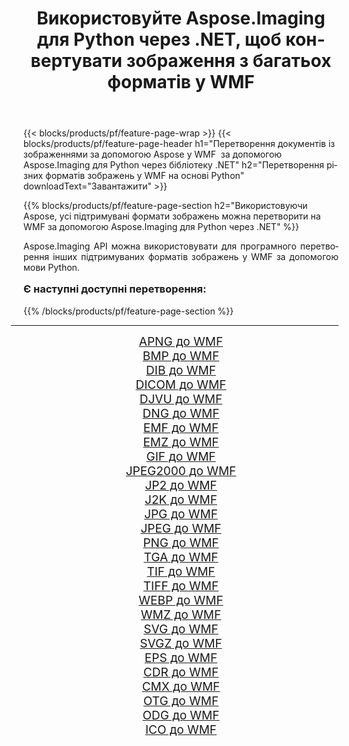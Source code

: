 ﻿---
title: Використовуйте Aspose.Imaging для Python через .NET, щоб конвертувати зображення з багатьох форматів у WMF 
weight: 3920
url: /uk/python-net/conversion/to/wmf/ 
lang: uk
langdirlevel: 2
locales: zh-hans,ja,it,ru,de,es,fr,nl,id,lt,pl,pt,vi,tr,ko,zh-hant,ar,hi,th,sv,cs,uk,he
description: Ви можете використовувати Aspose.Imaging для Python через бібліотеку .NET для перетворення різноманітних форматів у WMF
---

{{< blocks/products/pf/feature-page-wrap >}}
{{< blocks/products/pf/feature-page-header h1="Перетворення документів із зображеннями за допомогою Aspose у WMF  за допомогою Aspose.Imaging для Python через бібліотеку .NET" h2="Перетворення різних форматів зображень у WMF на основі Python" downloadText="Завантажити" >}}


{{% blocks/products/pf/feature-page-section  h2="Використовуючи Aspose, усі підтримувані формати зображень можна перетворити на WMF за допомогою Aspose.Imaging для Python через .NET" %}}
<p align=justify>Aspose.Imaging API можна використовувати для програмного перетворення інших підтримуваних форматів зображень у WMF за допомогою мови Python.</p>
<h3 style="margin-top:16px;">
Є наступні доступні перетворення:
</h3>
{{% /blocks/products/pf/feature-page-section %}}
<div class="container-fluid productfamilypage bg-gray">
    <div class="convertypes bg-gray agp-content section">
        <div class="container">
		<hr style="margin-left:-20px;"/>
		<div class="row other-converters" style="gap: 10px;font-size: 19px;text-align:center;">
		    <div class='col-md-3 other-converter remove-lp remove-rp'><a href="/imaging/uk/python-net/conversion/apng-to-wmf/" style="padding:15px;">APNG до WMF</a></div>
<div class='col-md-3 other-converter remove-lp remove-rp'><a href="/imaging/uk/python-net/conversion/bmp-to-wmf/" style="padding:15px;">BMP до WMF</a></div>
<div class='col-md-3 other-converter remove-lp remove-rp'><a href="/imaging/uk/python-net/conversion/dib-to-wmf/" style="padding:15px;">DIB до WMF</a></div>
<div class='col-md-3 other-converter remove-lp remove-rp'><a href="/imaging/uk/python-net/conversion/dicom-to-wmf/" style="padding:15px;">DICOM до WMF</a></div>
<div class='col-md-3 other-converter remove-lp remove-rp'><a href="/imaging/uk/python-net/conversion/djvu-to-wmf/" style="padding:15px;">DJVU до WMF</a></div>
<div class='col-md-3 other-converter remove-lp remove-rp'><a href="/imaging/uk/python-net/conversion/dng-to-wmf/" style="padding:15px;">DNG до WMF</a></div>
<div class='col-md-3 other-converter remove-lp remove-rp'><a href="/imaging/uk/python-net/conversion/emf-to-wmf/" style="padding:15px;">EMF до WMF</a></div>
<div class='col-md-3 other-converter remove-lp remove-rp'><a href="/imaging/uk/python-net/conversion/emz-to-wmf/" style="padding:15px;">EMZ до WMF</a></div>
<div class='col-md-3 other-converter remove-lp remove-rp'><a href="/imaging/uk/python-net/conversion/gif-to-wmf/" style="padding:15px;">GIF до WMF</a></div>
<div class='col-md-3 other-converter remove-lp remove-rp'><a href="/imaging/uk/python-net/conversion/jpeg2000-to-wmf/" style="padding:15px;">JPEG2000 до WMF</a></div>
<div class='col-md-3 other-converter remove-lp remove-rp'><a href="/imaging/uk/python-net/conversion/jp2-to-wmf/" style="padding:15px;">JP2 до WMF</a></div>
<div class='col-md-3 other-converter remove-lp remove-rp'><a href="/imaging/uk/python-net/conversion/j2k-to-wmf/" style="padding:15px;">J2K до WMF</a></div>
<div class='col-md-3 other-converter remove-lp remove-rp'><a href="/imaging/uk/python-net/conversion/jpg-to-wmf/" style="padding:15px;">JPG до WMF</a></div>
<div class='col-md-3 other-converter remove-lp remove-rp'><a href="/imaging/uk/python-net/conversion/jpeg-to-wmf/" style="padding:15px;">JPEG до WMF</a></div>
<div class='col-md-3 other-converter remove-lp remove-rp'><a href="/imaging/uk/python-net/conversion/png-to-wmf/" style="padding:15px;">PNG до WMF</a></div>
<div class='col-md-3 other-converter remove-lp remove-rp'><a href="/imaging/uk/python-net/conversion/tga-to-wmf/" style="padding:15px;">TGA до WMF</a></div>
<div class='col-md-3 other-converter remove-lp remove-rp'><a href="/imaging/uk/python-net/conversion/tif-to-wmf/" style="padding:15px;">TIF до WMF</a></div>
<div class='col-md-3 other-converter remove-lp remove-rp'><a href="/imaging/uk/python-net/conversion/tiff-to-wmf/" style="padding:15px;">TIFF до WMF</a></div>
<div class='col-md-3 other-converter remove-lp remove-rp'><a href="/imaging/uk/python-net/conversion/webp-to-wmf/" style="padding:15px;">WEBP до WMF</a></div>
<div class='col-md-3 other-converter remove-lp remove-rp'><a href="/imaging/uk/python-net/conversion/wmz-to-wmf/" style="padding:15px;">WMZ до WMF</a></div>
<div class='col-md-3 other-converter remove-lp remove-rp'><a href="/imaging/uk/python-net/conversion/svg-to-wmf/" style="padding:15px;">SVG до WMF</a></div>
<div class='col-md-3 other-converter remove-lp remove-rp'><a href="/imaging/uk/python-net/conversion/svgz-to-wmf/" style="padding:15px;">SVGZ до WMF</a></div>
<div class='col-md-3 other-converter remove-lp remove-rp'><a href="/imaging/uk/python-net/conversion/eps-to-wmf/" style="padding:15px;">EPS до WMF</a></div>
<div class='col-md-3 other-converter remove-lp remove-rp'><a href="/imaging/uk/python-net/conversion/cdr-to-wmf/" style="padding:15px;">CDR до WMF</a></div>
<div class='col-md-3 other-converter remove-lp remove-rp'><a href="/imaging/uk/python-net/conversion/cmx-to-wmf/" style="padding:15px;">CMX до WMF</a></div>
<div class='col-md-3 other-converter remove-lp remove-rp'><a href="/imaging/uk/python-net/conversion/otg-to-wmf/" style="padding:15px;">OTG до WMF</a></div>
<div class='col-md-3 other-converter remove-lp remove-rp'><a href="/imaging/uk/python-net/conversion/odg-to-wmf/" style="padding:15px;">ODG до WMF</a></div>
<div class='col-md-3 other-converter remove-lp remove-rp'><a href="/imaging/uk/python-net/conversion/ico-to-wmf/" style="padding:15px;">ICO до WMF</a></div>
                </div>
        </div>
    </div>
</div>
<br/>

